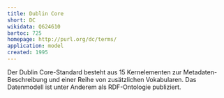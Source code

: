 ```yaml
---
title: Dublin Core
short: DC
wikidata: Q624610
bartoc: 725
homepage: http://purl.org/dc/terms/
application: model
created: 1995
---
```


Der Dublin Core-Standard besteht aus 15 Kernelementen zur Metadaten-Beschreibung und einer Reihe von zusätzlichen Vokabularen. Das Datenmodell ist unter Anderem als RDF-Ontologie publiziert.
